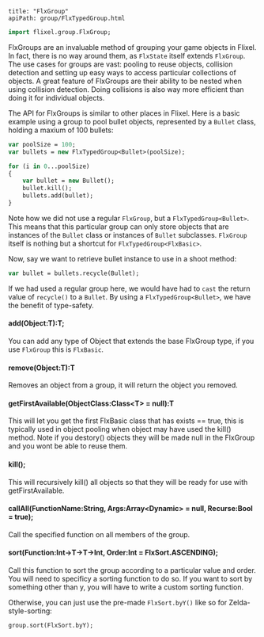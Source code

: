```
title: "FlxGroup"
apiPath: group/FlxTypedGroup.html
```

```haxe
import flixel.group.FlxGroup;
```

FlxGroups are an invaluable method of grouping your game objects in Flixel. In fact, there is no way around them, as `FlxState` itself extends `FlxGroup`. 
The use cases for groups are vast: pooling to reuse objects, collision detection and setting up easy ways to access particular collections of objects. A great feature of FlxGroups are their ability to be nested when using collision detection. Doing collisions is also way more efficient than doing it for individual objects.

The API for FlxGroups is similar to other places in Flixel. Here is a basic example using a group to pool bullet objects, represented by a `Bullet` class, holding a maxium of 100 bullets:

``` haxe
var poolSize = 100;
var bullets = new FlxTypedGroup<Bullet>(poolSize);

for (i in 0...poolSize)
{
	var bullet = new Bullet();
	bullet.kill();
	bullets.add(bullet);
}
```
Note how we did not use a regular `FlxGroup`, but a `FlxTypedGroup<Bullet>`. This means that this particular group can only store objects that are instances of the `Bullet` class or instances of `Bullet` subclasses. `FlxGroup` itself is nothing but a shortcut for `FlxTypedGroup<FlxBasic>`.

Now, say we want to retrieve bullet instance to use in a shoot method:

``` haxe
var bullet = bullets.recycle(Bullet);
```

If we had used a regular group here, we would have had to `cast` the return value of `recycle()` to a `Bullet`. By using a `FlxTypedGroup<Bullet>`, we have the benefit of type-safety.

#### add(Object:T):T;

You can add any type of Object that extends the base FlxGroup type, if you use `FlxGroup` this is `FlxBasic`.

#### remove(Object:T):T

Removes an object from a group, it will return the object you removed.

#### getFirstAvailable(ObjectClass:Class&lt;T&gt; = null):T

This will let you get the first FlxBasic class that has exists == true, this is typically used in object pooling when object may have used the kill() method. Note if you destory() objects they will be made null in the FlxGroup and you wont be able to reuse them.

#### kill();

This will recursively kill() all objects so that they will be ready for use with getFirstAvailable.

#### callAll(FunctionName:String, Args:Array&lt;Dynamic&gt; = null, Recurse:Bool = true);

Call the specified function on all members of the group.

#### sort(Function:Int->T->T->Int, Order:Int = FlxSort.ASCENDING);

Call this function to sort the group according to a particular value and order. You will need to specificy a sorting function to do so. If you want to sort by something other than y, you will have to write a custom sorting function.



Otherwise, you can just use the pre-made `FlxSort.byY()` like so for Zelda-style-sorting:

```haxe
group.sort(FlxSort.byY);
```


